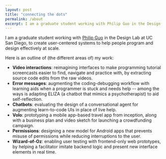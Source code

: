 ```yaml
---
layout: post
title: "connecting the dots"
permalink: /about
excerpt: I am a graduate student working with Philip Guo in the Design Lab at UC San Diego, to create user-centered interventions to help people program effectively.
---
```


<!-- note: sync with excerpt -->
I am a graduate student working with [Philip Guo](http://pgbovine.net) in the Design Lab at UC San Diego, to create user-centered systems to help people program and design effectively at scale.

Here is an outline of (the different areas of) my work:
- **Video interactions**: reimagining interfaces to make programming tutorial screencasts easier to find, navigate and practice with, by extracting source code edits from the raw videos.
- **Error messages**: augmenting the coding-debugging workflow with learning aids when a programmer is stuck and needs help -- among the ways is adapting ELIZA (a chatbot that mimics a psychotherapist) to aid self-reflection.
- **Chatbots**: evaluating the design of a conversational agent for augmenting learn-to-code UIs in place of live help.
- **Volo**: prototyping a mobile app-based travel app from inception, along with a business plan and video sketch for launching a crowdfunding campaign.
- **Permissions**: designing a new model for Android apps that prevents misuse of permissions while reducing interruptions to the user.
- **Wizard-of-Oz**: enabling user testing with frontend-only web prototypes, by helping a facilitator imitate backend logic and present new interface elements in real time.
